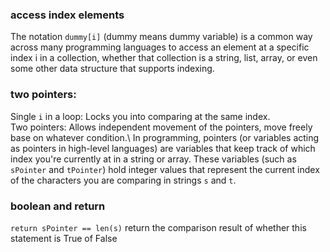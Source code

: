 <!-- 


# Heading 1
## Heading 2
### Heading 3

**This text is bold**
*This text is italic*

- Item 1
- Item 2
  - Subitem 1
  - Subitem 2

1. First item
2. Second item
3. Third item

[OpenAI](https://www.openai.com)



 -->

### access index elements    
The notation `dummy[i]` (dummy means dummy variable) is a common way across many programming languages to access an element at a specific index i in a collection, whether that collection is a string, list, array, or even some other data structure that supports indexing.

### two pointers:
Single `i` in a loop: Locks you into comparing at the same index.\
Two pointers: Allows independent movement of the pointers, move freely base on whatever condition.\\
In programming, pointers (or variables acting as pointers in high-level languages) are variables that keep track of which index you're currently at in a string or array. These variables (such as `sPointer` and `tPointer`) hold integer values that represent the current index of the characters you are comparing in strings `s` and `t`.

### boolean and return
`return sPointer == len(s)` return the comparison result of whether this statement is True of False
